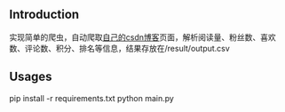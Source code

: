 ## Introduction
实现简单的爬虫，自动爬取[自己的csdn博客](http://blog.csdn.net/Yvettre)页面，解析阅读量、粉丝数、喜欢数、评论数、积分、排名等信息，结果存放在/result/output.csv

## Usages
pip install -r requirements.txt
python main.py